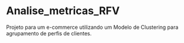 # Analise_metricas_RFV
Projeto para um e-commerce utilizando um Modelo de Clustering para agrupamento de perfis de clientes.
